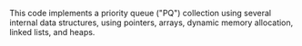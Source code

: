This code implements a priority queue ("PQ") collection using several internal data structures, using pointers, arrays, dynamic memory allocation, linked lists, and heaps. 
